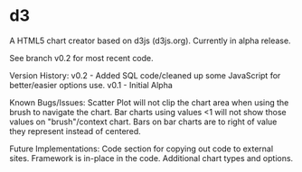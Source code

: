 d3
==
A HTML5 chart creator based on d3js (d3js.org).  Currently in alpha release.

See branch v0.2 for most recent code.

Version History:
v0.2 - Added SQL code/cleaned up some JavaScript for better/easier options use.
v0.1 - Initial Alpha


Known Bugs/Issues:
Scatter Plot will not clip the chart area when using the brush to navigate the chart.
Bar charts using values <1 will not show those values on "brush"/context chart.
Bars on bar charts are to right of value they represent instead of centered.

Future Implementations:
Code section for copying out code to external sites.  Framework is in-place in the code.
Additional chart types and options.
